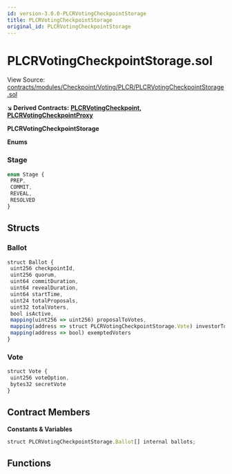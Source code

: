 ```yaml
---
id: version-3.0.0-PLCRVotingCheckpointStorage
title: PLCRVotingCheckpointStorage
original_id: PLCRVotingCheckpointStorage
---
```


# PLCRVotingCheckpointStorage.sol

View Source: [contracts/modules/Checkpoint/Voting/PLCR/PLCRVotingCheckpointStorage.sol](https://github.com/PolymathNetwork/polymath-core/tree/096ba240a927c98e1f1a182d2efee7c4c4c1dfc5/contracts/modules/Checkpoint/Voting/PLCR/PLCRVotingCheckpointStorage.sol)

**↘ Derived Contracts:** [**PLCRVotingCheckpoint**](https://github.com/PolymathNetwork/polymath-core/tree/096ba240a927c98e1f1a182d2efee7c4c4c1dfc5/docs/api/PLCRVotingCheckpoint.md)**,** [**PLCRVotingCheckpointProxy**](https://github.com/PolymathNetwork/polymath-core/tree/096ba240a927c98e1f1a182d2efee7c4c4c1dfc5/docs/api/PLCRVotingCheckpointProxy.md)

**PLCRVotingCheckpointStorage**

**Enums**

### Stage

```javascript
enum Stage {
 PREP,
 COMMIT,
 REVEAL,
 RESOLVED
}
```

## Structs

### Ballot

```javascript
struct Ballot {
 uint256 checkpointId,
 uint256 quorum,
 uint64 commitDuration,
 uint64 revealDuration,
 uint64 startTime,
 uint24 totalProposals,
 uint32 totalVoters,
 bool isActive,
 mapping(uint256 => uint256) proposalToVotes,
 mapping(address => struct PLCRVotingCheckpointStorage.Vote) investorToProposal,
 mapping(address => bool) exemptedVoters
}
```

### Vote

```javascript
struct Vote {
 uint256 voteOption,
 bytes32 secretVote
}
```

## Contract Members

**Constants & Variables**

```javascript
struct PLCRVotingCheckpointStorage.Ballot[] internal ballots;
```

## Functions

